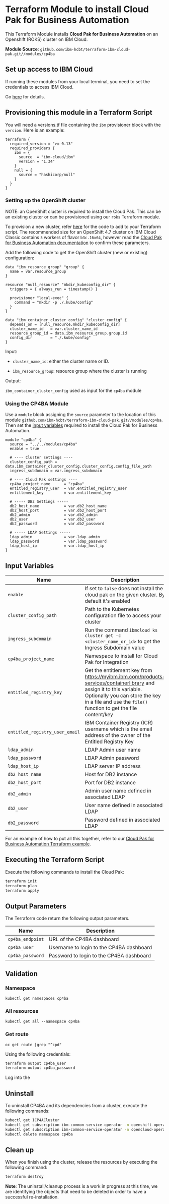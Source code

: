 # Terraform Module to install Cloud Pak for Business Automation

This Terraform Module installs **Cloud Pak for Business Automation** on an Openshift (ROKS) cluster on IBM Cloud.

**Module Source**: `github.com/ibm-hcbt/terraform-ibm-cloud-pak.git//modules/cp4ba`

## Set up access to IBM Cloud

If running these modules from your local terminal, you need to set the credentials to access IBM Cloud.

Go [here](../CREDENTIALS.md) for details.

## Provisioning this module in a Terraform Script

You will need a versions.tf file containing the `ibm` provisioner block with the `version`. Here is an example:

```hcl
terraform {
  required_version = ">= 0.13"
  required_providers {
    ibm = {
      source  = "ibm-cloud/ibm"
      version = "1.34"
    }
    null = {
      source = "hashicorp/null"
    }
  }
}
```

### Setting up the OpenShift cluster

NOTE: an OpenShift cluster is required to install the Cloud Pak. This can be an existing cluster or can be provisioned using our `roks` Terraform module.

To provision a new cluster, refer [here](https://github.com/ibm-hcbt/terraform-ibm-cloud-pak/tree/main/modules/roks#building-a-new-roks-cluster) for the code to add to your Terraform script. The recommended size for an OpenShift 4.7 cluster on IBM Cloud Classic contains `5` workers of flavor `b3c.16x64`, however read the [Cloud Pak for Business Automation documentation](https://www.ibm.com/docs/en/cloud-paks/cp-biz-automation) to confirm these parameters.

Add the following code to get the OpenShift cluster (new or existing) configuration:

```hcl
data "ibm_resource_group" "group" {
  name = var.resource_group
}

resource "null_resource" "mkdir_kubeconfig_dir" {
  triggers = { always_run = timestamp() }

  provisioner "local-exec" {
    command = "mkdir -p ./.kube/config"
  }
}

data "ibm_container_cluster_config" "cluster_config" {
  depends_on = [null_resource.mkdir_kubeconfig_dir]
  cluster_name_id   = var.cluster_name_id
  resource_group_id = data.ibm_resource_group.group.id
  config_dir        = "./.kube/config"
}
```
Input:

- `cluster_name_id`: either the cluster name or ID.

- `ibm_resource_group`:  resource group where the cluster is running

Output:

`ibm_container_cluster_config` used as input for the `cp4ba` module

### Using the CP4BA Module

Use a `module` block assigning the `source` parameter to the location of this module `github.com/ibm-hcbt/terraform-ibm-cloud-pak.git//modules/cp4ba`. Then set the [input variables](#input-variables) required to install the Cloud Pak for Business Automation.

```hcl
module "cp4ba" {
  source = "../../modules/cp4ba"
  enable = true

  # ---- Cluster settings ----
  cluster_config_path = data.ibm_container_cluster_config.cluster_config.config_file_path
  ingress_subdomain = var.ingress_subdomain

  # ---- Cloud Pak settings ----
  cp4ba_project_name      = "cp4ba"
  entitled_registry_user  = var.entitled_registry_user
  entitlement_key         = var.entitlement_key

  # ----- DB2 Settings -----
  db2_host_name           = var.db2_host_name
  db2_host_port           = var.db2_host_port
  db2_admin               = var.db2_admin
  db2_user                = var.db2_user
  db2_password            = var.db2_password

  # ----- LDAP Settings -----
  ldap_admin              = var.ldap_admin
  ldap_password           = var.ldap_password
  ldap_host_ip            = var.ldap_host_ip
}
```

## Input Variables

| Name                               | Description                                                                                                                                                                                                                | Default                     | Required |
| ---------------------------------- | -------------------------------------------------------------------------------------------------------------------------------------------------------------------------------------------------------------------------- | --------------------------- | -------- |
| `enable`                           | If set to `false` does not install the cloud pak on the given cluster. By default it's enabled  | `true`                      | No       |
| `cluster_config_path`              | Path to the Kubernetes configuration file to access your cluster | `./.kube/config`                      | No       |
| `ingress_subdomain`                | Run the command `ibmcloud ks cluster get -c <cluster_name_or_id>` to get the Ingress Subdomain value |  | No       |
| `cp4ba_project_name`               | Namespace to install for Cloud Pak for Integration | `cp4ba`                      | No       |
| `entitled_registry_key`            | Get the entitlement key from https://myibm.ibm.com/products-services/containerlibrary and assign it to this variable. Optionally you can store the key in a file and use the `file()` function to get the file content/key |                             | Yes      |
| `entitled_registry_user_email`     | IBM Container Registry (ICR) username which is the email address of the owner of the Entitled Registry Key |  | Yes      |
| `ldap_admin`     | LDAP Admin user name | `cn=root`  | Yes      |
| `ldap_password`     | LDAP Admin password | `Passw0rd` | Yes      |
| `ldap_host_ip`     | LDAP server IP address |  | Yes      |
| `db2_host_name`     | Host for DB2 instance |  | Yes      |
| `db2_host_port`     | Port for DB2 instance |  | Yes      |
| `db2_admin`     | Admin user name defined in associated LDAP| `cpadmin` | Yes      |
| `db2_user`     | User name defined in associated LDAP | `db2inst1` | Yes      |
| `db2_password`     | Password defined in associated LDAP | `passw0rd` | Yes      |

For an example of how to put all this together, refer to our [Cloud Pak for Business Automation Terraform example](https://github.com/ibm-hcbt/cloud-pak-sandboxes/tree/master/terraform/cp4ba).

## Executing the Terraform Script

Execute the following commands to install the Cloud Pak:

```bash
terraform init
terraform plan
terraform apply
```


## Output Parameters

The Terraform code return the following output parameters.

| Name               | Description                                                                                                                         |
| ------------------ | ----------------------------------------------------------------------------------------------------------------------------------- |
| `cp4ba_endpoint`  | URL of the CP4BA dashboard                                                                                                         |
| `cp4ba_user`      | Username to login to the CP4BA dashboard                                                                                           |
| `cp4ba_password`  | Password to login to the CP4BA dashboard                                                                                           |

## Validation

### Namespace
```
kubectl get namespaces cp4ba
```
### All resources
```
kubectl get all --namespace cp4ba
```
### Get route
```
oc get route |grep "^cpd"
```

Using the following credentials:

```bash
terraform output cp4ba_user
terraform output cp4ba_password
```

Log into the 
## Uninstall

To uninstall CP4BA and its dependencies from a cluster, execute the following commands:

```bash
kubectl get ICP4ACluster
kubectl get subscription ibm-common-service-operator -n openshift-operators
kubectl get subscription ibm-common-service-operator -n opencloud-operators
kubectl delete namespace cp4ba
```

## Clean up

When you finish using the cluster, release the resources by executing the following command:

```bash
terraform destroy
```

**Note**: The uninstall/cleanup process is a work in progress at this time, we are identifying the objects that need to be deleted in order to have a successful re-installation.
